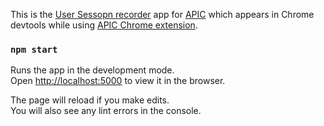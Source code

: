 This is the [User Sessopn recorder](https://docs.apic.app/capture-and-test-api-from-real-user-sessions) app for [APIC](https://apic.app) which appears in Chrome devtools while using [APIC Chrome extension](https://chrome.google.com/webstore/detail/apic-complete-api-solutio/ggnhohnkfcpcanfekomdkjffnfcjnjam).

### `npm start`

Runs the app in the development mode.<br />
Open [http://localhost:5000](http://localhost:5000) to view it in the browser.

The page will reload if you make edits.<br />
You will also see any lint errors in the console.
